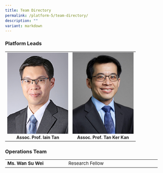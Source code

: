```yaml
---
title: Team Directory
permalink: /platform-5/team-directory/
description: ""
variant: markdown
---
```

### Platform Leads
<table>
	<tbody>
		<tr>
			<td width="50%">
				<a href="/leaders/assoc-prof-iain-tan/">
					<img style="width:200px" src="/images/Leaders/assoc-prof-tan-bee-huat.png">
				</a>
				<div align="center"><b>Assoc. Prof. Iain Tan</b></div>
			</td>
			<td width="50%">
				<a href="/leaders/assoc-prof-tan-ker-kan/">
					<img style="width:200px" src="/images/Leaders/tan-ker-kan.png">
				</a>
				<div align="center"><b>Assoc. Prof. Tan Ker Kan</b></div>
		</td></tr>
	</tbody>
</table>

### Operations Team
<div align="center"><table cellspacing="0" border="0" style="font-size: 15px;">
	<colgroup>
	<col style="width: 200px;">
  <col style="width: 300px;">
	</colgroup>
	<tbody>
		<tr align="left">
			<td><b>Ms. Wan Su Wei</b></td>
			<td>Research Fellow</td>
		</tr>
	</tbody></table></div>